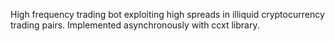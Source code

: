 High frequency trading bot exploiting high spreads in illiquid cryptocurrency trading pairs. Implemented asynchronously with ccxt library.
